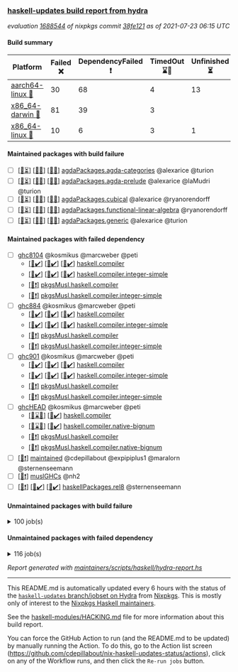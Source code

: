 ### [haskell-updates build report from hydra](https://hydra.nixos.org/jobset/nixpkgs/haskell-updates)
*evaluation [1688544](https://hydra.nixos.org/eval/1688544) of nixpkgs commit [38fe121](https://github.com/NixOS/nixpkgs/commits/38fe12189506453de8e548b7149b7f0e317c9863) as of 2021-07-23 06:15 UTC*
#### Build summary

 | Platform | Failed :x: | DependencyFailed :heavy_exclamation_mark: | TimedOut :hourglass::no_entry_sign: | Unfinished :hourglass_flowing_sand: | Success :heavy_check_mark: | 
 | --- | --- | --- | --- | --- | --- | 
 | [aarch64-linux :iphone:](https://hydra.nixos.org/eval/1688544?filter=.aarch64-linux) | 30 | 68 | 4 | 13 | 6566 | 
 | [x86_64-darwin :apple:](https://hydra.nixos.org/eval/1688544?filter=.x86_64-darwin) | 81 | 39 | 3 |  | 6514 | 
 | [x86_64-linux :penguin:](https://hydra.nixos.org/eval/1688544?filter=.x86_64-linux) | 10 | 6 | 3 | 1 | 6704 | 
#### Maintained packages with build failure
- [ ] [[:iphone::hourglass_flowing_sand:]](https://hydra.nixos.org/build/148413832) [[:apple::x:]](https://hydra.nixos.org/build/148413847) [[:penguin::x:]](https://hydra.nixos.org/build/148413844) [agdaPackages.agda-categories](https://hydra.nixos.org/eval/1688544?filter=agdaPackages.agda-categories) @alexarice @turion
- [ ] [[:iphone::hourglass_flowing_sand:]](https://hydra.nixos.org/build/148413836) [[:apple::x:]](https://hydra.nixos.org/build/148413835) [[:penguin::x:]](https://hydra.nixos.org/build/148413831) [agdaPackages.agda-prelude](https://hydra.nixos.org/eval/1688544?filter=agdaPackages.agda-prelude) @alexarice @laMudri @turion
- [ ] [[:iphone::hourglass_flowing_sand:]](https://hydra.nixos.org/build/148413842) [[:apple::x:]](https://hydra.nixos.org/build/148413843) [[:penguin::x:]](https://hydra.nixos.org/build/148413845) [agdaPackages.cubical](https://hydra.nixos.org/eval/1688544?filter=agdaPackages.cubical) @alexarice @ryanorendorff
- [ ] [[:iphone::hourglass_flowing_sand:]](https://hydra.nixos.org/build/148413837) [[:apple::x:]](https://hydra.nixos.org/build/148413849) [[:penguin::x:]](https://hydra.nixos.org/build/148413846) [agdaPackages.functional-linear-algebra](https://hydra.nixos.org/eval/1688544?filter=agdaPackages.functional-linear-algebra) @ryanorendorff
- [ ] [[:iphone::hourglass_flowing_sand:]](https://hydra.nixos.org/build/148413830) [[:apple::x:]](https://hydra.nixos.org/build/148413838) [[:penguin::x:]](https://hydra.nixos.org/build/148413834) [agdaPackages.generic](https://hydra.nixos.org/eval/1688544?filter=agdaPackages.generic) @alexarice @turion
#### Maintained packages with failed dependency
- [ ] [ghc8104](https://hydra.nixos.org/eval/1688544?filter=ghc8104) @kosmikus @marcweber @peti
  - [[:iphone::heavy_check_mark:]](https://hydra.nixos.org/build/148386706) [[:apple::heavy_check_mark:]](https://hydra.nixos.org/build/148232712) [[:penguin::heavy_check_mark:]](https://hydra.nixos.org/build/148386272) [haskell.compiler](https://hydra.nixos.org/eval/1688544?filter=haskell.compiler.ghc8104)
  - [[:iphone::heavy_check_mark:]](https://hydra.nixos.org/build/148376984) [[:apple::heavy_check_mark:]](https://hydra.nixos.org/build/148228743) [[:penguin::heavy_check_mark:]](https://hydra.nixos.org/build/148380038) [haskell.compiler.integer-simple](https://hydra.nixos.org/eval/1688544?filter=haskell.compiler.integer-simple.ghc8104)
  -   [[:penguin::heavy_exclamation_mark:]](https://hydra.nixos.org/build/148234959) [pkgsMusl.haskell.compiler](https://hydra.nixos.org/eval/1688544?filter=pkgsMusl.haskell.compiler.ghc8104)
  -   [[:penguin::heavy_exclamation_mark:]](https://hydra.nixos.org/build/148241699) [pkgsMusl.haskell.compiler.integer-simple](https://hydra.nixos.org/eval/1688544?filter=pkgsMusl.haskell.compiler.integer-simple.ghc8104)
- [ ] [ghc884](https://hydra.nixos.org/eval/1688544?filter=ghc884) @kosmikus @marcweber @peti
  - [[:iphone::heavy_check_mark:]](https://hydra.nixos.org/build/148388394) [[:apple::heavy_check_mark:]](https://hydra.nixos.org/build/148239757) [[:penguin::heavy_check_mark:]](https://hydra.nixos.org/build/148377361) [haskell.compiler](https://hydra.nixos.org/eval/1688544?filter=haskell.compiler.ghc884)
  - [[:iphone::heavy_check_mark:]](https://hydra.nixos.org/build/148387955) [[:apple::heavy_check_mark:]](https://hydra.nixos.org/build/148237372) [[:penguin::heavy_check_mark:]](https://hydra.nixos.org/build/148387289) [haskell.compiler.integer-simple](https://hydra.nixos.org/eval/1688544?filter=haskell.compiler.integer-simple.ghc884)
  -   [[:penguin::heavy_exclamation_mark:]](https://hydra.nixos.org/build/148230480) [pkgsMusl.haskell.compiler](https://hydra.nixos.org/eval/1688544?filter=pkgsMusl.haskell.compiler.ghc884)
  -   [[:penguin::heavy_exclamation_mark:]](https://hydra.nixos.org/build/148245907) [pkgsMusl.haskell.compiler.integer-simple](https://hydra.nixos.org/eval/1688544?filter=pkgsMusl.haskell.compiler.integer-simple.ghc884)
- [ ] [ghc901](https://hydra.nixos.org/eval/1688544?filter=ghc901) @kosmikus @marcweber @peti
  - [[:iphone::heavy_check_mark:]](https://hydra.nixos.org/build/148376511) [[:apple::heavy_check_mark:]](https://hydra.nixos.org/build/148231710) [[:penguin::heavy_check_mark:]](https://hydra.nixos.org/build/148378419) [haskell.compiler](https://hydra.nixos.org/eval/1688544?filter=haskell.compiler.ghc901)
  - [[:iphone::heavy_check_mark:]](https://hydra.nixos.org/build/148377636) [[:apple::heavy_check_mark:]](https://hydra.nixos.org/build/148241715) [[:penguin::heavy_check_mark:]](https://hydra.nixos.org/build/148376410) [haskell.compiler.integer-simple](https://hydra.nixos.org/eval/1688544?filter=haskell.compiler.integer-simple.ghc901)
  -   [[:penguin::heavy_exclamation_mark:]](https://hydra.nixos.org/build/148239761) [pkgsMusl.haskell.compiler](https://hydra.nixos.org/eval/1688544?filter=pkgsMusl.haskell.compiler.ghc901)
  -   [[:penguin::heavy_exclamation_mark:]](https://hydra.nixos.org/build/148228467) [pkgsMusl.haskell.compiler.integer-simple](https://hydra.nixos.org/eval/1688544?filter=pkgsMusl.haskell.compiler.integer-simple.ghc901)
- [ ] [ghcHEAD](https://hydra.nixos.org/eval/1688544?filter=ghcHEAD) @kosmikus @marcweber @peti
  - [[:apple::hourglass::no_entry_sign:]](https://hydra.nixos.org/build/148234967) [[:penguin::heavy_check_mark:]](https://hydra.nixos.org/build/148377968) [haskell.compiler](https://hydra.nixos.org/eval/1688544?filter=haskell.compiler.ghcHEAD)
  - [[:apple::hourglass::no_entry_sign:]](https://hydra.nixos.org/build/148246756) [[:penguin::heavy_check_mark:]](https://hydra.nixos.org/build/148387511) [haskell.compiler.native-bignum](https://hydra.nixos.org/eval/1688544?filter=haskell.compiler.native-bignum.ghcHEAD)
  -  [[:penguin::heavy_exclamation_mark:]](https://hydra.nixos.org/build/148239191) [pkgsMusl.haskell.compiler](https://hydra.nixos.org/eval/1688544?filter=pkgsMusl.haskell.compiler.ghcHEAD)
  -  [[:penguin::heavy_exclamation_mark:]](https://hydra.nixos.org/build/148232382) [pkgsMusl.haskell.compiler.native-bignum](https://hydra.nixos.org/eval/1688544?filter=pkgsMusl.haskell.compiler.native-bignum.ghcHEAD)
- [ ] [[:penguin::heavy_exclamation_mark:]](https://hydra.nixos.org/build/148422681) [maintained](https://hydra.nixos.org/eval/1688544?filter=maintained) @cdepillabout @expipiplus1 @maralorn @sternenseemann
- [ ] [[:penguin::heavy_exclamation_mark:]](https://hydra.nixos.org/build/148235665) [muslGHCs](https://hydra.nixos.org/eval/1688544?filter=muslGHCs) @nh2
- [ ] [[:iphone::heavy_exclamation_mark:]](https://hydra.nixos.org/build/148376227) [[:apple::heavy_check_mark:]](https://hydra.nixos.org/build/148229749) [[:penguin::heavy_check_mark:]](https://hydra.nixos.org/build/148386697) [haskellPackages.rel8](https://hydra.nixos.org/eval/1688544?filter=haskellPackages.rel8) @sternenseemann
#### Unmaintained packages with build failure
<details><summary>100 job(s) </summary>

- [ ] [[:iphone::heavy_check_mark:]](https://hydra.nixos.org/build/148385589) [[:apple::x:]](https://hydra.nixos.org/build/148237998) [[:penguin::heavy_check_mark:]](https://hydra.nixos.org/build/148383153) [haskellPackages.FractalArt](https://hydra.nixos.org/eval/1688544?filter=haskellPackages.FractalArt) 
- [ ] [[:iphone::heavy_check_mark:]](https://hydra.nixos.org/build/148386229) [[:apple::x:]](https://hydra.nixos.org/build/148235041) [[:penguin::heavy_check_mark:]](https://hydra.nixos.org/build/148385362) [haskellPackages.GLHUI](https://hydra.nixos.org/eval/1688544?filter=haskellPackages.GLHUI) 
- [ ] [[:iphone::x:]](https://hydra.nixos.org/build/148380330) [[:apple::heavy_check_mark:]](https://hydra.nixos.org/build/148231743) [[:penguin::heavy_check_mark:]](https://hydra.nixos.org/build/148381847) [haskellPackages.HQu](https://hydra.nixos.org/eval/1688544?filter=haskellPackages.HQu) 
- [ ] [[:iphone::x:]](https://hydra.nixos.org/build/148375155) [[:apple::heavy_check_mark:]](https://hydra.nixos.org/build/148235321) [[:penguin::heavy_check_mark:]](https://hydra.nixos.org/build/148381581) [haskellPackages.HsASA](https://hydra.nixos.org/eval/1688544?filter=haskellPackages.HsASA) 
- [ ] [[:iphone::heavy_check_mark:]](https://hydra.nixos.org/build/148385482) [[:apple::x:]](https://hydra.nixos.org/build/148229533) [[:penguin::heavy_check_mark:]](https://hydra.nixos.org/build/148379922) [haskellPackages.JuicyPixels-extra](https://hydra.nixos.org/eval/1688544?filter=haskellPackages.JuicyPixels-extra) 
- [ ] [[:iphone::x:]](https://hydra.nixos.org/build/148378011) [[:apple::heavy_check_mark:]](https://hydra.nixos.org/build/148238694) [[:penguin::heavy_check_mark:]](https://hydra.nixos.org/build/148379629) [haskellPackages.OrderedBits](https://hydra.nixos.org/eval/1688544?filter=haskellPackages.OrderedBits) 
- [ ] [[:iphone::heavy_check_mark:]](https://hydra.nixos.org/build/148379658) [[:apple::x:]](https://hydra.nixos.org/build/148242213) [[:penguin::heavy_check_mark:]](https://hydra.nixos.org/build/148378574) [haskellPackages.SDL-image](https://hydra.nixos.org/eval/1688544?filter=haskellPackages.SDL-image) 
- [ ] [[:iphone::heavy_check_mark:]](https://hydra.nixos.org/build/148380693) [[:apple::x:]](https://hydra.nixos.org/build/148245217) [[:penguin::heavy_check_mark:]](https://hydra.nixos.org/build/148375758) [haskellPackages.SDL-mixer](https://hydra.nixos.org/eval/1688544?filter=haskellPackages.SDL-mixer) 
- [ ] [[:iphone::heavy_check_mark:]](https://hydra.nixos.org/build/148386959) [[:apple::x:]](https://hydra.nixos.org/build/148242008) [[:penguin::heavy_check_mark:]](https://hydra.nixos.org/build/148382866) [haskellPackages.SDL-ttf](https://hydra.nixos.org/eval/1688544?filter=haskellPackages.SDL-ttf) 
- [ ] [[:iphone::x:]](https://hydra.nixos.org/build/148376803) [[:apple::heavy_check_mark:]](https://hydra.nixos.org/build/148228196) [[:penguin::heavy_check_mark:]](https://hydra.nixos.org/build/148383539) [haskellPackages.accelerate-llvm](https://hydra.nixos.org/eval/1688544?filter=haskellPackages.accelerate-llvm) 
- [ ] [[:iphone::heavy_check_mark:]](https://hydra.nixos.org/build/148382249) [[:apple::x:]](https://hydra.nixos.org/build/148232803) [[:penguin::heavy_check_mark:]](https://hydra.nixos.org/build/148379970) [haskellPackages.acid-state](https://hydra.nixos.org/eval/1688544?filter=haskellPackages.acid-state) 
- [ ] [[:iphone::heavy_check_mark:]](https://hydra.nixos.org/build/148388543) [[:apple::x:]](https://hydra.nixos.org/build/148232267) [[:penguin::heavy_check_mark:]](https://hydra.nixos.org/build/148387746) [haskellPackages.al](https://hydra.nixos.org/eval/1688544?filter=haskellPackages.al) 
- [ ] [[:iphone::heavy_check_mark:]](https://hydra.nixos.org/build/148380690) [[:apple::x:]](https://hydra.nixos.org/build/148233115) [[:penguin::heavy_check_mark:]](https://hydra.nixos.org/build/148375584) [haskellPackages.assoc-list](https://hydra.nixos.org/eval/1688544?filter=haskellPackages.assoc-list) 
- [ ] [[:iphone::heavy_check_mark:]](https://hydra.nixos.org/build/148385064) [[:apple::x:]](https://hydra.nixos.org/build/148234573) [[:penguin::heavy_check_mark:]](https://hydra.nixos.org/build/148387067) [haskellPackages.assoc-listlike](https://hydra.nixos.org/eval/1688544?filter=haskellPackages.assoc-listlike) 
- [ ] [[:iphone::heavy_check_mark:]](https://hydra.nixos.org/build/148382353) [[:apple::x:]](https://hydra.nixos.org/build/148243347) [[:penguin::heavy_check_mark:]](https://hydra.nixos.org/build/148379375) [haskellPackages.ats-format](https://hydra.nixos.org/eval/1688544?filter=haskellPackages.ats-format) 
- [ ] [[:iphone::heavy_check_mark:]](https://hydra.nixos.org/build/148375359) [[:apple::x:]](https://hydra.nixos.org/build/148245904) [[:penguin::heavy_check_mark:]](https://hydra.nixos.org/build/148386980) [haskellPackages.aws-cloudfront-signed-cookies](https://hydra.nixos.org/eval/1688544?filter=haskellPackages.aws-cloudfront-signed-cookies) 
- [ ] [[:iphone::x:]](https://hydra.nixos.org/build/148387767) [[:apple::heavy_check_mark:]](https://hydra.nixos.org/build/148228396) [[:penguin::heavy_check_mark:]](https://hydra.nixos.org/build/148384018) [haskellPackages.basic-cpuid](https://hydra.nixos.org/eval/1688544?filter=haskellPackages.basic-cpuid) 
- [ ] [[:iphone::heavy_check_mark:]](https://hydra.nixos.org/build/148384490) [[:apple::x:]](https://hydra.nixos.org/build/148237177) [[:penguin::heavy_check_mark:]](https://hydra.nixos.org/build/148382764) [haskellPackages.bindings-parport](https://hydra.nixos.org/eval/1688544?filter=haskellPackages.bindings-parport) 
- [ ] [[:iphone::heavy_check_mark:]](https://hydra.nixos.org/build/148377279) [[:apple::x:]](https://hydra.nixos.org/build/148227760) [[:penguin::heavy_check_mark:]](https://hydra.nixos.org/build/148385857) [haskellPackages.blas-hs](https://hydra.nixos.org/eval/1688544?filter=haskellPackages.blas-hs) 
- [ ] [[:iphone::heavy_check_mark:]](https://hydra.nixos.org/build/148387848) [[:apple::x:]](https://hydra.nixos.org/build/148240704) [[:penguin::heavy_check_mark:]](https://hydra.nixos.org/build/148378823) [haskellPackages.btrfs](https://hydra.nixos.org/eval/1688544?filter=haskellPackages.btrfs) 
- [ ] [[:iphone::heavy_check_mark:]](https://hydra.nixos.org/build/148378398) [[:apple::x:]](https://hydra.nixos.org/build/148270184) [[:penguin::heavy_check_mark:]](https://hydra.nixos.org/build/148382020) [haskellPackages.c2hsc](https://hydra.nixos.org/eval/1688544?filter=haskellPackages.c2hsc) 
- [ ] [[:iphone::heavy_check_mark:]](https://hydra.nixos.org/build/148385110) [[:apple::x:]](https://hydra.nixos.org/build/148227473) [[:penguin::heavy_check_mark:]](https://hydra.nixos.org/build/148377029) [haskellPackages.cas-store](https://hydra.nixos.org/eval/1688544?filter=haskellPackages.cas-store) 
- [ ] [[:iphone::x:]](https://hydra.nixos.org/build/148384216) [[:apple::heavy_check_mark:]](https://hydra.nixos.org/build/148231910) [[:penguin::heavy_check_mark:]](https://hydra.nixos.org/build/148375170) [haskellPackages.cdar-mBound](https://hydra.nixos.org/eval/1688544?filter=haskellPackages.cdar-mBound) 
- [ ] [[:iphone::heavy_check_mark:]](https://hydra.nixos.org/build/148383811) [[:apple::x:]](https://hydra.nixos.org/build/148246363) [[:penguin::heavy_check_mark:]](https://hydra.nixos.org/build/148380500) [haskellPackages.chiphunk](https://hydra.nixos.org/eval/1688544?filter=haskellPackages.chiphunk) 
- [ ] [[:iphone::heavy_check_mark:]](https://hydra.nixos.org/build/148377084) [[:apple::x:]](https://hydra.nixos.org/build/148237879) [[:penguin::heavy_check_mark:]](https://hydra.nixos.org/build/148381210) [haskellPackages.discount](https://hydra.nixos.org/eval/1688544?filter=haskellPackages.discount) 
- [ ] [[:iphone::heavy_check_mark:]](https://hydra.nixos.org/build/148385984) [[:apple::x:]](https://hydra.nixos.org/build/148235123) [[:penguin::heavy_check_mark:]](https://hydra.nixos.org/build/148375543) [haskellPackages.diskhash](https://hydra.nixos.org/eval/1688544?filter=haskellPackages.diskhash) 
- [ ] [[:iphone::x:]](https://hydra.nixos.org/build/148375558) [[:apple::heavy_check_mark:]](https://hydra.nixos.org/build/148237016) [[:penguin::heavy_check_mark:]](https://hydra.nixos.org/build/148387900) [haskellPackages.dormouse-uri](https://hydra.nixos.org/eval/1688544?filter=haskellPackages.dormouse-uri) 
- [ ] [[:iphone::heavy_check_mark:]](https://hydra.nixos.org/build/148388223) [[:apple::x:]](https://hydra.nixos.org/build/148239816) [[:penguin::heavy_check_mark:]](https://hydra.nixos.org/build/148380932) [haskellPackages.dsv](https://hydra.nixos.org/eval/1688544?filter=haskellPackages.dsv) 
- [ ] [[:iphone::x:]](https://hydra.nixos.org/build/148386073) [[:apple::x:]](https://hydra.nixos.org/build/148238078) [[:penguin::heavy_check_mark:]](https://hydra.nixos.org/build/148384215) [haskellPackages.easytensor](https://hydra.nixos.org/eval/1688544?filter=haskellPackages.easytensor) 
- [ ] [[:iphone::heavy_check_mark:]](https://hydra.nixos.org/build/148376628) [[:apple::x:]](https://hydra.nixos.org/build/148236637) [[:penguin::heavy_check_mark:]](https://hydra.nixos.org/build/148387424) [haskellPackages.epub-tools](https://hydra.nixos.org/eval/1688544?filter=haskellPackages.epub-tools) 
- [ ] [[:iphone::heavy_check_mark:]](https://hydra.nixos.org/build/148376799) [[:apple::x:]](https://hydra.nixos.org/build/148227817) [[:penguin::heavy_check_mark:]](https://hydra.nixos.org/build/148376942) [haskellPackages.exinst](https://hydra.nixos.org/eval/1688544?filter=haskellPackages.exinst) 
- [ ] [[:iphone::heavy_check_mark:]](https://hydra.nixos.org/build/148380324) [[:apple::x:]](https://hydra.nixos.org/build/148243022) [[:penguin::heavy_check_mark:]](https://hydra.nixos.org/build/148379064) [haskellPackages.float128](https://hydra.nixos.org/eval/1688544?filter=haskellPackages.float128) 
- [ ] [[:iphone::x:]](https://hydra.nixos.org/build/148386449) [[:apple::heavy_check_mark:]](https://hydra.nixos.org/build/148245008) [[:penguin::heavy_check_mark:]](https://hydra.nixos.org/build/148380632) [haskellPackages.freetype2](https://hydra.nixos.org/eval/1688544?filter=haskellPackages.freetype2) 
- [ ] [[:iphone::heavy_check_mark:]](https://hydra.nixos.org/build/148381451) [[:apple::x:]](https://hydra.nixos.org/build/148236256) [[:penguin::heavy_check_mark:]](https://hydra.nixos.org/build/148379530) [haskellPackages.fuzzytime](https://hydra.nixos.org/eval/1688544?filter=haskellPackages.fuzzytime) 
- [ ] [[:iphone::x:]](https://hydra.nixos.org/build/148385022) [[:apple::heavy_check_mark:]](https://hydra.nixos.org/build/148229224) [[:penguin::heavy_check_mark:]](https://hydra.nixos.org/build/148383521) [haskellPackages.geomancy](https://hydra.nixos.org/eval/1688544?filter=haskellPackages.geomancy) 
- [ ] [[:iphone::x:]](https://hydra.nixos.org/build/148387576) [[:apple::heavy_check_mark:]](https://hydra.nixos.org/build/148245131) [[:penguin::heavy_check_mark:]](https://hydra.nixos.org/build/148385463) [haskellPackages.ghc-prof](https://hydra.nixos.org/eval/1688544?filter=haskellPackages.ghc-prof) 
- [ ] [[:iphone::heavy_check_mark:]](https://hydra.nixos.org/build/148376850) [[:apple::x:]](https://hydra.nixos.org/build/148242708) [[:penguin::heavy_check_mark:]](https://hydra.nixos.org/build/148385395) [haskellPackages.gi-gdkx11](https://hydra.nixos.org/eval/1688544?filter=haskellPackages.gi-gdkx11) 
- [ ] [[:iphone::x:]](https://hydra.nixos.org/build/148386297) [[:penguin::heavy_check_mark:]](https://hydra.nixos.org/build/148378768) [haskellPackages.gnome-keyring](https://hydra.nixos.org/eval/1688544?filter=haskellPackages.gnome-keyring) 
- [ ] [[:apple::x:]](https://hydra.nixos.org/build/148241309) [haskellPackages.gtk-mac-integration](https://hydra.nixos.org/eval/1688544?filter=haskellPackages.gtk-mac-integration) 
- [ ] [[:iphone::heavy_exclamation_mark:]](https://hydra.nixos.org/build/148376430) [[:apple::x:]](https://hydra.nixos.org/build/148246678) [[:penguin::heavy_check_mark:]](https://hydra.nixos.org/build/148375737) [haskellPackages.gtk-traymanager](https://hydra.nixos.org/eval/1688544?filter=haskellPackages.gtk-traymanager) 
- [ ] [[:iphone::x:]](https://hydra.nixos.org/build/148381805) [[:apple::heavy_check_mark:]](https://hydra.nixos.org/build/148234850) [[:penguin::heavy_check_mark:]](https://hydra.nixos.org/build/148380704) [haskellPackages.gtk2hs-buildtools](https://hydra.nixos.org/eval/1688544?filter=haskellPackages.gtk2hs-buildtools) 
- [ ] [[:iphone::heavy_check_mark:]](https://hydra.nixos.org/build/148378624) [[:apple::x:]](https://hydra.nixos.org/build/148238099) [[:penguin::heavy_check_mark:]](https://hydra.nixos.org/build/148386621) [haskellPackages.hamid](https://hydra.nixos.org/eval/1688544?filter=haskellPackages.hamid) 
- [ ] [[:iphone::x:]](https://hydra.nixos.org/build/148382184) [[:apple::x:]](https://hydra.nixos.org/build/148242119) [[:penguin::x:]](https://hydra.nixos.org/build/148387505) [haskellPackages.hedgehog-optics](https://hydra.nixos.org/eval/1688544?filter=haskellPackages.hedgehog-optics) 
- [ ] [[:iphone::heavy_check_mark:]](https://hydra.nixos.org/build/148388520) [[:apple::x:]](https://hydra.nixos.org/build/148236081) [[:penguin::heavy_check_mark:]](https://hydra.nixos.org/build/148379977) [haskellPackages.hid](https://hydra.nixos.org/eval/1688544?filter=haskellPackages.hid) 
- [ ] [[:iphone::heavy_check_mark:]](https://hydra.nixos.org/build/148378821) [[:apple::x:]](https://hydra.nixos.org/build/148245317) [[:penguin::heavy_check_mark:]](https://hydra.nixos.org/build/148383853) [haskellPackages.higher-leveldb](https://hydra.nixos.org/eval/1688544?filter=haskellPackages.higher-leveldb) 
- [ ] [[:iphone::heavy_check_mark:]](https://hydra.nixos.org/build/148383715) [[:apple::x:]](https://hydra.nixos.org/build/148246375) [[:penguin::heavy_check_mark:]](https://hydra.nixos.org/build/148379706) [haskellPackages.highlight](https://hydra.nixos.org/eval/1688544?filter=haskellPackages.highlight) 
- [ ] [[:iphone::heavy_check_mark:]](https://hydra.nixos.org/build/148384297) [[:apple::x:]](https://hydra.nixos.org/build/148231773) [[:penguin::heavy_check_mark:]](https://hydra.nixos.org/build/148375224) [haskellPackages.hmatrix-morpheus](https://hydra.nixos.org/eval/1688544?filter=haskellPackages.hmatrix-morpheus) 
- [ ] [[:iphone::heavy_check_mark:]](https://hydra.nixos.org/build/148381409) [[:apple::x:]](https://hydra.nixos.org/build/148231990) [[:penguin::heavy_check_mark:]](https://hydra.nixos.org/build/148386087) [haskellPackages.hmidi](https://hydra.nixos.org/eval/1688544?filter=haskellPackages.hmidi) 
- [ ] [[:iphone::x:]](https://hydra.nixos.org/build/148377204) [[:apple::heavy_check_mark:]](https://hydra.nixos.org/build/148229016) [[:penguin::heavy_check_mark:]](https://hydra.nixos.org/build/148382863) [haskellPackages.hq](https://hydra.nixos.org/eval/1688544?filter=haskellPackages.hq) 
- [ ] [[:iphone::heavy_check_mark:]](https://hydra.nixos.org/build/148386889) [[:apple::x:]](https://hydra.nixos.org/build/148233217) [[:penguin::heavy_check_mark:]](https://hydra.nixos.org/build/148380280) [haskellPackages.hs](https://hydra.nixos.org/eval/1688544?filter=haskellPackages.hs) 
- [ ] [[:iphone::x:]](https://hydra.nixos.org/build/148381330) [[:apple::x:]](https://hydra.nixos.org/build/148234568) [[:penguin::x:]](https://hydra.nixos.org/build/148383852) [haskellPackages.hs-aws-lambda](https://hydra.nixos.org/eval/1688544?filter=haskellPackages.hs-aws-lambda) 
- [ ] [[:iphone::heavy_check_mark:]](https://hydra.nixos.org/build/148376838) [[:apple::x:]](https://hydra.nixos.org/build/148237847) [[:penguin::heavy_check_mark:]](https://hydra.nixos.org/build/148378988) [haskellPackages.hsshellscript](https://hydra.nixos.org/eval/1688544?filter=haskellPackages.hsshellscript) 
- [ ] [[:iphone::heavy_check_mark:]](https://hydra.nixos.org/build/148379298) [[:apple::x:]](https://hydra.nixos.org/build/148236693) [[:penguin::heavy_check_mark:]](https://hydra.nixos.org/build/148380136) [haskellPackages.hssourceinfo](https://hydra.nixos.org/eval/1688544?filter=haskellPackages.hssourceinfo) 
- [ ] [[:iphone::heavy_check_mark:]](https://hydra.nixos.org/build/148379418) [[:apple::x:]](https://hydra.nixos.org/build/148234578) [[:penguin::heavy_check_mark:]](https://hydra.nixos.org/build/148378234) [haskellPackages.huckleberry](https://hydra.nixos.org/eval/1688544?filter=haskellPackages.huckleberry) 
- [ ] [[:iphone::heavy_check_mark:]](https://hydra.nixos.org/build/148375409) [[:apple::x:]](https://hydra.nixos.org/build/148270116) [[:penguin::heavy_check_mark:]](https://hydra.nixos.org/build/148380714) [haskellPackages.interval-algebra](https://hydra.nixos.org/eval/1688544?filter=haskellPackages.interval-algebra) 
- [ ] [[:iphone::heavy_check_mark:]](https://hydra.nixos.org/build/148375708) [[:apple::x:]](https://hydra.nixos.org/build/148230561) [[:penguin::heavy_check_mark:]](https://hydra.nixos.org/build/148375736) [haskellPackages.ipcvar](https://hydra.nixos.org/eval/1688544?filter=haskellPackages.ipcvar) 
- [ ] [[:iphone::heavy_check_mark:]](https://hydra.nixos.org/build/148388083) [[:apple::x:]](https://hydra.nixos.org/build/148244146) [[:penguin::heavy_check_mark:]](https://hydra.nixos.org/build/148385337) [haskellPackages.junit-xml](https://hydra.nixos.org/eval/1688544?filter=haskellPackages.junit-xml) 
- [ ] [[:iphone::heavy_check_mark:]](https://hydra.nixos.org/build/148379723) [[:apple::x:]](https://hydra.nixos.org/build/148240214) [[:penguin::heavy_check_mark:]](https://hydra.nixos.org/build/148385462) [haskellPackages.keep-alive](https://hydra.nixos.org/eval/1688544?filter=haskellPackages.keep-alive) 
- [ ] [[:iphone::heavy_check_mark:]](https://hydra.nixos.org/build/148385160) [[:apple::x:]](https://hydra.nixos.org/build/148242876) [[:penguin::heavy_check_mark:]](https://hydra.nixos.org/build/148387899) [haskellPackages.leveldb-haskell-fork](https://hydra.nixos.org/eval/1688544?filter=haskellPackages.leveldb-haskell-fork) 
- [ ] [[:iphone::x:]](https://hydra.nixos.org/build/148380953) [[:apple::heavy_check_mark:]](https://hydra.nixos.org/build/148245179) [[:penguin::heavy_check_mark:]](https://hydra.nixos.org/build/148388464) [haskellPackages.libBF](https://hydra.nixos.org/eval/1688544?filter=haskellPackages.libBF) 
- [ ] [[:iphone::heavy_check_mark:]](https://hydra.nixos.org/build/148376687) [[:apple::x:]](https://hydra.nixos.org/build/148241617) [[:penguin::heavy_check_mark:]](https://hydra.nixos.org/build/148380192) [haskellPackages.loc](https://hydra.nixos.org/eval/1688544?filter=haskellPackages.loc) 
- [ ] [[:iphone::x:]](https://hydra.nixos.org/build/148375680) [[:apple::heavy_check_mark:]](https://hydra.nixos.org/build/148227621) [[:penguin::heavy_check_mark:]](https://hydra.nixos.org/build/148387753) [haskellPackages.long-double](https://hydra.nixos.org/eval/1688544?filter=haskellPackages.long-double) 
- [ ] [[:iphone::heavy_check_mark:]](https://hydra.nixos.org/build/148379134) [[:apple::x:]](https://hydra.nixos.org/build/148235307) [[:penguin::heavy_check_mark:]](https://hydra.nixos.org/build/148384521) [haskellPackages.mediawiki2latex](https://hydra.nixos.org/eval/1688544?filter=haskellPackages.mediawiki2latex) 
- [ ] [[:iphone::heavy_check_mark:]](https://hydra.nixos.org/build/148383491) [[:apple::x:]](https://hydra.nixos.org/build/148234013) [[:penguin::heavy_check_mark:]](https://hydra.nixos.org/build/148387045) [haskellPackages.mercury-api](https://hydra.nixos.org/eval/1688544?filter=haskellPackages.mercury-api) 
- [ ] [[:iphone::heavy_check_mark:]](https://hydra.nixos.org/build/148386776) [[:apple::x:]](https://hydra.nixos.org/build/148247004) [[:penguin::heavy_check_mark:]](https://hydra.nixos.org/build/148381092) [haskellPackages.nano-cryptr](https://hydra.nixos.org/eval/1688544?filter=haskellPackages.nano-cryptr) 
- [ ] [[:iphone::x:]](https://hydra.nixos.org/build/148386447) [[:apple::x:]](https://hydra.nixos.org/build/148230283) [[:penguin::x:]](https://hydra.nixos.org/build/148385525) [haskellPackages.nat-optics](https://hydra.nixos.org/eval/1688544?filter=haskellPackages.nat-optics) 
- [ ] [[:iphone::x:]](https://hydra.nixos.org/build/148378194) [[:apple::heavy_check_mark:]](https://hydra.nixos.org/build/148231608) [[:penguin::heavy_check_mark:]](https://hydra.nixos.org/build/148376093) [haskellPackages.nlopt-haskell](https://hydra.nixos.org/eval/1688544?filter=haskellPackages.nlopt-haskell) 
- [ ] [[:iphone::heavy_check_mark:]](https://hydra.nixos.org/build/148386942) [[:apple::x:]](https://hydra.nixos.org/build/148243011) [[:penguin::heavy_check_mark:]](https://hydra.nixos.org/build/148376326) [haskellPackages.opencv](https://hydra.nixos.org/eval/1688544?filter=haskellPackages.opencv) 
- [ ] [[:iphone::x:]](https://hydra.nixos.org/build/148379546) [[:apple::x:]](https://hydra.nixos.org/build/148231995) [[:penguin::x:]](https://hydra.nixos.org/build/148385488) [haskellPackages.parser-unbiased-choice-monad-embedding](https://hydra.nixos.org/eval/1688544?filter=haskellPackages.parser-unbiased-choice-monad-embedding) 
- [ ] [[:iphone::heavy_check_mark:]](https://hydra.nixos.org/build/148380893) [[:apple::x:]](https://hydra.nixos.org/build/148239887) [[:penguin::heavy_check_mark:]](https://hydra.nixos.org/build/148385107) [haskellPackages.persistent-pagination](https://hydra.nixos.org/eval/1688544?filter=haskellPackages.persistent-pagination) 
- [ ] [[:iphone::x:]](https://hydra.nixos.org/build/148381222) [[:apple::heavy_check_mark:]](https://hydra.nixos.org/build/148233693) [[:penguin::heavy_check_mark:]](https://hydra.nixos.org/build/148378390) [haskellPackages.picosat](https://hydra.nixos.org/eval/1688544?filter=haskellPackages.picosat) 
- [ ] [[:iphone::heavy_check_mark:]](https://hydra.nixos.org/build/148382641) [[:apple::x:]](https://hydra.nixos.org/build/148230376) [[:penguin::heavy_check_mark:]](https://hydra.nixos.org/build/148378491) [haskellPackages.ping-wrapper](https://hydra.nixos.org/eval/1688544?filter=haskellPackages.ping-wrapper) 
- [ ] [[:iphone::heavy_check_mark:]](https://hydra.nixos.org/build/148388053) [[:apple::x:]](https://hydra.nixos.org/build/148240479) [[:penguin::heavy_check_mark:]](https://hydra.nixos.org/build/148383480) [haskellPackages.pipes-zlib](https://hydra.nixos.org/eval/1688544?filter=haskellPackages.pipes-zlib) 
- [ ] [[:iphone::heavy_check_mark:]](https://hydra.nixos.org/build/148375338) [[:apple::x:]](https://hydra.nixos.org/build/148233286) [[:penguin::heavy_check_mark:]](https://hydra.nixos.org/build/148380565) [haskellPackages.posix-socket](https://hydra.nixos.org/eval/1688544?filter=haskellPackages.posix-socket) 
- [ ] [[:iphone::heavy_check_mark:]](https://hydra.nixos.org/build/148377071) [[:apple::x:]](https://hydra.nixos.org/build/148238349) [[:penguin::heavy_check_mark:]](https://hydra.nixos.org/build/148385771) [haskellPackages.posix-timer](https://hydra.nixos.org/eval/1688544?filter=haskellPackages.posix-timer) 
- [ ] [[:iphone::x:]](https://hydra.nixos.org/build/148382495) [[:apple::heavy_check_mark:]](https://hydra.nixos.org/build/148238535) [[:penguin::heavy_check_mark:]](https://hydra.nixos.org/build/148378272) [haskellPackages.powerqueue-distributed](https://hydra.nixos.org/eval/1688544?filter=haskellPackages.powerqueue-distributed) 
- [ ] [[:iphone::x:]](https://hydra.nixos.org/build/148387114) [[:apple::x:]](https://hydra.nixos.org/build/148270220) [[:penguin::x:]](https://hydra.nixos.org/build/148384358) [haskellPackages.procex](https://hydra.nixos.org/eval/1688544?filter=haskellPackages.procex) 
- [ ] [[:iphone::heavy_check_mark:]](https://hydra.nixos.org/build/148382876) [[:apple::x:]](https://hydra.nixos.org/build/148236019) [[:penguin::heavy_check_mark:]](https://hydra.nixos.org/build/148387236) [haskellPackages.pthread](https://hydra.nixos.org/eval/1688544?filter=haskellPackages.pthread) 
- [ ] [[:iphone::x:]](https://hydra.nixos.org/build/148387419) [[:apple::heavy_check_mark:]](https://hydra.nixos.org/build/148245851) [[:penguin::heavy_check_mark:]](https://hydra.nixos.org/build/148375383) [haskellPackages.ptr-poker](https://hydra.nixos.org/eval/1688544?filter=haskellPackages.ptr-poker) 
- [ ] [[:iphone::heavy_check_mark:]](https://hydra.nixos.org/build/148375880) [[:apple::x:]](https://hydra.nixos.org/build/148230473) [[:penguin::heavy_check_mark:]](https://hydra.nixos.org/build/148381142) [haskellPackages.ranged-list](https://hydra.nixos.org/eval/1688544?filter=haskellPackages.ranged-list) 
- [ ] [[:iphone::heavy_check_mark:]](https://hydra.nixos.org/build/148386587) [[:apple::x:]](https://hydra.nixos.org/build/148269894) [[:penguin::heavy_check_mark:]](https://hydra.nixos.org/build/148376471) [haskellPackages.sandwich-webdriver](https://hydra.nixos.org/eval/1688544?filter=haskellPackages.sandwich-webdriver) 
- [ ] [[:iphone::heavy_check_mark:]](https://hydra.nixos.org/build/148379844) [[:apple::x:]](https://hydra.nixos.org/build/148239192) [[:penguin::heavy_check_mark:]](https://hydra.nixos.org/build/148386541) [haskellPackages.sdp](https://hydra.nixos.org/eval/1688544?filter=haskellPackages.sdp) 
- [ ] [[:iphone::heavy_check_mark:]](https://hydra.nixos.org/build/148379132) [[:apple::x:]](https://hydra.nixos.org/build/148242511) [[:penguin::heavy_check_mark:]](https://hydra.nixos.org/build/148385664) [haskellPackages.select](https://hydra.nixos.org/eval/1688544?filter=haskellPackages.select) 
- [ ] [[:iphone::heavy_check_mark:]](https://hydra.nixos.org/build/148387622) [[:apple::x:]](https://hydra.nixos.org/build/148231427) [[:penguin::heavy_check_mark:]](https://hydra.nixos.org/build/148385741) [haskellPackages.sequence-formats](https://hydra.nixos.org/eval/1688544?filter=haskellPackages.sequence-formats) 
- [ ] [[:iphone::heavy_check_mark:]](https://hydra.nixos.org/build/148384893) [[:apple::x:]](https://hydra.nixos.org/build/148237779) [[:penguin::heavy_check_mark:]](https://hydra.nixos.org/build/148375246) [haskellPackages.shared-memory](https://hydra.nixos.org/eval/1688544?filter=haskellPackages.shared-memory) 
- [ ] [[:iphone::heavy_check_mark:]](https://hydra.nixos.org/build/148377658) [[:apple::x:]](https://hydra.nixos.org/build/148233238) [[:penguin::heavy_check_mark:]](https://hydra.nixos.org/build/148382721) [haskellPackages.sysinfo](https://hydra.nixos.org/eval/1688544?filter=haskellPackages.sysinfo) 
- [ ] [[:iphone::heavy_check_mark:]](https://hydra.nixos.org/build/148380275) [[:apple::x:]](https://hydra.nixos.org/build/148239749) [[:penguin::heavy_check_mark:]](https://hydra.nixos.org/build/148384520) [haskellPackages.tailfile-hinotify](https://hydra.nixos.org/eval/1688544?filter=haskellPackages.tailfile-hinotify) 
- [ ] [[:iphone::heavy_check_mark:]](https://hydra.nixos.org/build/148384412) [[:apple::x:]](https://hydra.nixos.org/build/148243629) [[:penguin::heavy_check_mark:]](https://hydra.nixos.org/build/148377352) [haskellPackages.thyme](https://hydra.nixos.org/eval/1688544?filter=haskellPackages.thyme) 
- [ ] [[:iphone::x:]](https://hydra.nixos.org/build/148381147) [[:apple::heavy_check_mark:]](https://hydra.nixos.org/build/148242977) [[:penguin::heavy_check_mark:]](https://hydra.nixos.org/build/148388228) [haskellPackages.tmp-postgres](https://hydra.nixos.org/eval/1688544?filter=haskellPackages.tmp-postgres) 
- [ ] [[:iphone::x:]](https://hydra.nixos.org/build/148378679) [[:apple::heavy_check_mark:]](https://hydra.nixos.org/build/148234781) [[:penguin::heavy_check_mark:]](https://hydra.nixos.org/build/148378949) [haskellPackages.type-natural](https://hydra.nixos.org/eval/1688544?filter=haskellPackages.type-natural) 
- [ ] [[:iphone::heavy_check_mark:]](https://hydra.nixos.org/build/148385220) [[:apple::x:]](https://hydra.nixos.org/build/148229311) [[:penguin::heavy_check_mark:]](https://hydra.nixos.org/build/148382535) [haskellPackages.tz](https://hydra.nixos.org/eval/1688544?filter=haskellPackages.tz) 
- [ ] [[:iphone::x:]](https://hydra.nixos.org/build/148382303) [[:apple::heavy_check_mark:]](https://hydra.nixos.org/build/148238385) [[:penguin::heavy_check_mark:]](https://hydra.nixos.org/build/148379830) [haskellPackages.unicode-properties](https://hydra.nixos.org/eval/1688544?filter=haskellPackages.unicode-properties) 
- [ ] [[:iphone::x:]](https://hydra.nixos.org/build/148376980) [[:apple::heavy_check_mark:]](https://hydra.nixos.org/build/148240881) [[:penguin::heavy_check_mark:]](https://hydra.nixos.org/build/148382277) [haskellPackages.wiringPi](https://hydra.nixos.org/eval/1688544?filter=haskellPackages.wiringPi) 
- [ ] [[:iphone::heavy_check_mark:]](https://hydra.nixos.org/build/148381996) [[:apple::x:]](https://hydra.nixos.org/build/148233226) [[:penguin::heavy_check_mark:]](https://hydra.nixos.org/build/148379110) [tests.haskell.writers](https://hydra.nixos.org/eval/1688544?filter=tests.haskell.writers) 
- [ ] [[:iphone::x:]](https://hydra.nixos.org/build/148388331) [[:apple::heavy_check_mark:]](https://hydra.nixos.org/build/148230669) [[:penguin::heavy_check_mark:]](https://hydra.nixos.org/build/148382879) [haskellPackages.x86-64bit](https://hydra.nixos.org/eval/1688544?filter=haskellPackages.x86-64bit) 
- [ ] [[:iphone::heavy_check_mark:]](https://hydra.nixos.org/build/148378540) [[:apple::x:]](https://hydra.nixos.org/build/148244895) [[:penguin::heavy_check_mark:]](https://hydra.nixos.org/build/148388020) [haskellPackages.xmonad-utils](https://hydra.nixos.org/eval/1688544?filter=haskellPackages.xmonad-utils) 
- [ ] [[:iphone::heavy_check_mark:]](https://hydra.nixos.org/build/148379911) [[:apple::x:]](https://hydra.nixos.org/build/148231152) [[:penguin::heavy_check_mark:]](https://hydra.nixos.org/build/148386707) [haskellPackages.yoga](https://hydra.nixos.org/eval/1688544?filter=haskellPackages.yoga) 
- [ ] [[:iphone::heavy_check_mark:]](https://hydra.nixos.org/build/148382018) [[:apple::x:]](https://hydra.nixos.org/build/148232654) [[:penguin::heavy_check_mark:]](https://hydra.nixos.org/build/148377836) [haskellPackages.zip](https://hydra.nixos.org/eval/1688544?filter=haskellPackages.zip) 
- [ ] [[:iphone::heavy_check_mark:]](https://hydra.nixos.org/build/148381028) [[:apple::x:]](https://hydra.nixos.org/build/148246543) [[:penguin::heavy_check_mark:]](https://hydra.nixos.org/build/148388499) [haskellPackages.zot](https://hydra.nixos.org/eval/1688544?filter=haskellPackages.zot) 
- [ ] [[:iphone::heavy_check_mark:]](https://hydra.nixos.org/build/148378856) [[:apple::x:]](https://hydra.nixos.org/build/148229363) [[:penguin::heavy_check_mark:]](https://hydra.nixos.org/build/148382168) [haskellPackages.zxcvbn-c](https://hydra.nixos.org/eval/1688544?filter=haskellPackages.zxcvbn-c) 
</details>

#### Unmaintained packages with failed dependency
<details><summary>116 job(s) </summary>

- [ ] [[:iphone::heavy_exclamation_mark:]](https://hydra.nixos.org/build/148379655) [[:apple::heavy_check_mark:]](https://hydra.nixos.org/build/148232406) [[:penguin::heavy_check_mark:]](https://hydra.nixos.org/build/148388618) [haskellPackages.Chart-cairo](https://hydra.nixos.org/eval/1688544?filter=haskellPackages.Chart-cairo) 
- [ ] [[:iphone::heavy_exclamation_mark:]](https://hydra.nixos.org/build/148388664) [[:apple::heavy_check_mark:]](https://hydra.nixos.org/build/148244321) [[:penguin::heavy_check_mark:]](https://hydra.nixos.org/build/148386372) [haskellPackages.Chart-gtk](https://hydra.nixos.org/eval/1688544?filter=haskellPackages.Chart-gtk) 
- [ ] [[:iphone::heavy_exclamation_mark:]](https://hydra.nixos.org/build/148380662) [[:apple::heavy_check_mark:]](https://hydra.nixos.org/build/148241944) [[:penguin::heavy_check_mark:]](https://hydra.nixos.org/build/148383648) [haskellPackages.Chart-gtk3](https://hydra.nixos.org/eval/1688544?filter=haskellPackages.Chart-gtk3) 
- [ ] [[:iphone::heavy_exclamation_mark:]](https://hydra.nixos.org/build/148385274) [[:apple::heavy_check_mark:]](https://hydra.nixos.org/build/148240143) [[:penguin::heavy_check_mark:]](https://hydra.nixos.org/build/148377952) [haskellPackages.Chart-tests](https://hydra.nixos.org/eval/1688544?filter=haskellPackages.Chart-tests) 
- [ ] [[:iphone::heavy_exclamation_mark:]](https://hydra.nixos.org/build/148381778) [[:apple::heavy_check_mark:]](https://hydra.nixos.org/build/148233560) [[:penguin::heavy_check_mark:]](https://hydra.nixos.org/build/148377224) [haskellPackages.GtkTV](https://hydra.nixos.org/eval/1688544?filter=haskellPackages.GtkTV) 
- [ ] [[:iphone::heavy_exclamation_mark:]](https://hydra.nixos.org/build/148387756) [[:apple::heavy_check_mark:]](https://hydra.nixos.org/build/148233625) [[:penguin::heavy_check_mark:]](https://hydra.nixos.org/build/148380687) [haskellPackages.MissingK](https://hydra.nixos.org/eval/1688544?filter=haskellPackages.MissingK) 
- [ ] [[:iphone::heavy_exclamation_mark:]](https://hydra.nixos.org/build/148375279) [[:apple::heavy_check_mark:]](https://hydra.nixos.org/build/148233894) [[:penguin::heavy_check_mark:]](https://hydra.nixos.org/build/148376394) [haskellPackages.PrimitiveArray](https://hydra.nixos.org/eval/1688544?filter=haskellPackages.PrimitiveArray) 
- [ ] [[:iphone::heavy_exclamation_mark:]](https://hydra.nixos.org/build/148387250) [[:apple::heavy_check_mark:]](https://hydra.nixos.org/build/148236804) [[:penguin::heavy_check_mark:]](https://hydra.nixos.org/build/148378337) [haskellPackages.aivika-experiment-cairo](https://hydra.nixos.org/eval/1688544?filter=haskellPackages.aivika-experiment-cairo) 
- [ ] [[:iphone::heavy_check_mark:]](https://hydra.nixos.org/build/148378347) [[:apple::heavy_exclamation_mark:]](https://hydra.nixos.org/build/148238520) [[:penguin::heavy_check_mark:]](https://hydra.nixos.org/build/148388182) [haskellPackages.antiope-es](https://hydra.nixos.org/eval/1688544?filter=haskellPackages.antiope-es) 
- [ ] [[:iphone::heavy_check_mark:]](https://hydra.nixos.org/build/148387514) [[:apple::heavy_exclamation_mark:]](https://hydra.nixos.org/build/148245506) [[:penguin::heavy_check_mark:]](https://hydra.nixos.org/build/148384834) [haskellPackages.bindings-portaudio](https://hydra.nixos.org/eval/1688544?filter=haskellPackages.bindings-portaudio) 
- [ ] [bustle](https://hydra.nixos.org/eval/1688544?filter=bustle) 
  - [[:iphone::heavy_exclamation_mark:]](https://hydra.nixos.org/build/148386720) [[:penguin::heavy_check_mark:]](https://hydra.nixos.org/build/148387116) [toplevel](https://hydra.nixos.org/eval/1688544?filter=bustle)
  - [[:iphone::heavy_exclamation_mark:]](https://hydra.nixos.org/build/148377899) [[:penguin::heavy_check_mark:]](https://hydra.nixos.org/build/148376695) [haskellPackages](https://hydra.nixos.org/eval/1688544?filter=haskellPackages.bustle)
- [ ] [[:iphone::heavy_exclamation_mark:]](https://hydra.nixos.org/build/148380405) [[:apple::heavy_check_mark:]](https://hydra.nixos.org/build/148229507) [[:penguin::heavy_check_mark:]](https://hydra.nixos.org/build/148378818) [haskellPackages.cairo](https://hydra.nixos.org/eval/1688544?filter=haskellPackages.cairo) 
- [ ] [[:iphone::heavy_exclamation_mark:]](https://hydra.nixos.org/build/148384379) [[:apple::heavy_check_mark:]](https://hydra.nixos.org/build/148236050) [[:penguin::heavy_check_mark:]](https://hydra.nixos.org/build/148375608) [haskellPackages.cairo-appbase](https://hydra.nixos.org/eval/1688544?filter=haskellPackages.cairo-appbase) 
- [ ] [[:iphone::heavy_exclamation_mark:]](https://hydra.nixos.org/build/148385202) [[:apple::heavy_check_mark:]](https://hydra.nixos.org/build/148242852) [[:penguin::heavy_check_mark:]](https://hydra.nixos.org/build/148387660) [haskellPackages.cairo-canvas](https://hydra.nixos.org/eval/1688544?filter=haskellPackages.cairo-canvas) 
- [ ] [[:iphone::heavy_exclamation_mark:]](https://hydra.nixos.org/build/148379004) [[:apple::heavy_check_mark:]](https://hydra.nixos.org/build/148246991) [[:penguin::heavy_check_mark:]](https://hydra.nixos.org/build/148380294) [haskellPackages.diagrams-cairo](https://hydra.nixos.org/eval/1688544?filter=haskellPackages.diagrams-cairo) 
- [ ] [[:iphone::heavy_exclamation_mark:]](https://hydra.nixos.org/build/148385792) [[:apple::heavy_check_mark:]](https://hydra.nixos.org/build/148240460) [[:penguin::heavy_check_mark:]](https://hydra.nixos.org/build/148386958) [haskellPackages.dormouse-client](https://hydra.nixos.org/eval/1688544?filter=haskellPackages.dormouse-client) 
- [ ] [[:iphone::heavy_exclamation_mark:]](https://hydra.nixos.org/build/148378815) [[:apple::heavy_check_mark:]](https://hydra.nixos.org/build/148242974) [[:penguin::heavy_check_mark:]](https://hydra.nixos.org/build/148385438) [haskellPackages.dynamic-graph](https://hydra.nixos.org/eval/1688544?filter=haskellPackages.dynamic-graph) 
- [ ] [[:iphone::heavy_exclamation_mark:]](https://hydra.nixos.org/build/148381078) [[:apple::heavy_exclamation_mark:]](https://hydra.nixos.org/build/148241846) [[:penguin::heavy_check_mark:]](https://hydra.nixos.org/build/148385403) [haskellPackages.easytensor-vulkan](https://hydra.nixos.org/eval/1688544?filter=haskellPackages.easytensor-vulkan) 
- [ ] [[:iphone::heavy_check_mark:]](https://hydra.nixos.org/build/148378848) [[:apple::heavy_exclamation_mark:]](https://hydra.nixos.org/build/148236868) [[:penguin::heavy_check_mark:]](https://hydra.nixos.org/build/148386571) [haskellPackages.exinst-aeson](https://hydra.nixos.org/eval/1688544?filter=haskellPackages.exinst-aeson) 
- [ ] [[:iphone::heavy_check_mark:]](https://hydra.nixos.org/build/148380292) [[:apple::heavy_exclamation_mark:]](https://hydra.nixos.org/build/148237592) [[:penguin::heavy_check_mark:]](https://hydra.nixos.org/build/148385924) [haskellPackages.exinst-bytes](https://hydra.nixos.org/eval/1688544?filter=haskellPackages.exinst-bytes) 
- [ ] [[:iphone::heavy_check_mark:]](https://hydra.nixos.org/build/148384630) [[:apple::heavy_exclamation_mark:]](https://hydra.nixos.org/build/148238953) [[:penguin::heavy_check_mark:]](https://hydra.nixos.org/build/148381200) [haskellPackages.exinst-cereal](https://hydra.nixos.org/eval/1688544?filter=haskellPackages.exinst-cereal) 
- [ ] [[:iphone::heavy_check_mark:]](https://hydra.nixos.org/build/148381626) [[:apple::heavy_exclamation_mark:]](https://hydra.nixos.org/build/148232354) [[:penguin::heavy_check_mark:]](https://hydra.nixos.org/build/148385746) [haskellPackages.exinst-serialise](https://hydra.nixos.org/eval/1688544?filter=haskellPackages.exinst-serialise) 
- [ ] [[:iphone::heavy_check_mark:]](https://hydra.nixos.org/build/148385810) [[:apple::heavy_exclamation_mark:]](https://hydra.nixos.org/build/148227891) [[:penguin::heavy_check_mark:]](https://hydra.nixos.org/build/148376758) [haskellPackages.fastparser](https://hydra.nixos.org/eval/1688544?filter=haskellPackages.fastparser) 
- [ ] [[:iphone::heavy_exclamation_mark:]](https://hydra.nixos.org/build/148422685) [[:penguin::heavy_check_mark:]](https://hydra.nixos.org/build/148422678) [haskellPackages.ghcjs-dom-hello](https://hydra.nixos.org/eval/1688544?filter=haskellPackages.ghcjs-dom-hello) 
- [ ] [[:iphone::heavy_exclamation_mark:]](https://hydra.nixos.org/build/148388030) [[:apple::heavy_check_mark:]](https://hydra.nixos.org/build/148242766) [[:penguin::heavy_check_mark:]](https://hydra.nixos.org/build/148379998) [haskellPackages.gio](https://hydra.nixos.org/eval/1688544?filter=haskellPackages.gio) 
- [ ] [[:iphone::heavy_exclamation_mark:]](https://hydra.nixos.org/build/148380535) [[:apple::heavy_check_mark:]](https://hydra.nixos.org/build/148230176) [[:penguin::heavy_check_mark:]](https://hydra.nixos.org/build/148384739) [haskellPackages.glib](https://hydra.nixos.org/eval/1688544?filter=haskellPackages.glib) 
- [ ] [[:iphone::heavy_exclamation_mark:]](https://hydra.nixos.org/build/148380329) [[:apple::heavy_check_mark:]](https://hydra.nixos.org/build/148245606) [[:penguin::heavy_check_mark:]](https://hydra.nixos.org/build/148378069) [haskellPackages.goatee-gtk](https://hydra.nixos.org/eval/1688544?filter=haskellPackages.goatee-gtk) 
- [ ] [[:iphone::heavy_exclamation_mark:]](https://hydra.nixos.org/build/148386459) [[:apple::heavy_check_mark:]](https://hydra.nixos.org/build/148237894) [[:penguin::heavy_check_mark:]](https://hydra.nixos.org/build/148385118) [haskellPackages.gtk](https://hydra.nixos.org/eval/1688544?filter=haskellPackages.gtk) 
- [ ] [[:iphone::heavy_exclamation_mark:]](https://hydra.nixos.org/build/148378457) [[:apple::heavy_check_mark:]](https://hydra.nixos.org/build/148232630) [[:penguin::heavy_check_mark:]](https://hydra.nixos.org/build/148384697) [haskellPackages.gtk-helpers](https://hydra.nixos.org/eval/1688544?filter=haskellPackages.gtk-helpers) 
- [ ] [[:iphone::heavy_exclamation_mark:]](https://hydra.nixos.org/build/148384750) [[:apple::heavy_check_mark:]](https://hydra.nixos.org/build/148238146) [[:penguin::heavy_check_mark:]](https://hydra.nixos.org/build/148387536) [haskellPackages.gtk-jsinput](https://hydra.nixos.org/eval/1688544?filter=haskellPackages.gtk-jsinput) 
- [ ] [[:iphone::heavy_exclamation_mark:]](https://hydra.nixos.org/build/148381550) [[:apple::heavy_check_mark:]](https://hydra.nixos.org/build/148233995) [[:penguin::heavy_check_mark:]](https://hydra.nixos.org/build/148387796) [haskellPackages.gtk-largeTreeStore](https://hydra.nixos.org/eval/1688544?filter=haskellPackages.gtk-largeTreeStore) 
- [ ] [[:iphone::heavy_exclamation_mark:]](https://hydra.nixos.org/build/148378778) [[:apple::heavy_check_mark:]](https://hydra.nixos.org/build/148240048) [[:penguin::heavy_check_mark:]](https://hydra.nixos.org/build/148377554) [haskellPackages.gtk-simple-list-view](https://hydra.nixos.org/eval/1688544?filter=haskellPackages.gtk-simple-list-view) 
- [ ] [[:iphone::heavy_exclamation_mark:]](https://hydra.nixos.org/build/148383725) [[:apple::heavy_check_mark:]](https://hydra.nixos.org/build/148243951) [[:penguin::heavy_check_mark:]](https://hydra.nixos.org/build/148381386) [haskellPackages.gtk-toggle-button-list](https://hydra.nixos.org/eval/1688544?filter=haskellPackages.gtk-toggle-button-list) 
- [ ] [[:iphone::heavy_exclamation_mark:]](https://hydra.nixos.org/build/148385981) [[:apple::heavy_check_mark:]](https://hydra.nixos.org/build/148231471) [[:penguin::heavy_check_mark:]](https://hydra.nixos.org/build/148381648) [haskellPackages.gtk3](https://hydra.nixos.org/eval/1688544?filter=haskellPackages.gtk3) 
- [ ] [[:iphone::heavy_exclamation_mark:]](https://hydra.nixos.org/build/148375750) [[:apple::heavy_check_mark:]](https://hydra.nixos.org/build/148243725) [[:penguin::heavy_check_mark:]](https://hydra.nixos.org/build/148385087) [haskellPackages.gtk3-helpers](https://hydra.nixos.org/eval/1688544?filter=haskellPackages.gtk3-helpers) 
- [ ] [[:iphone::heavy_exclamation_mark:]](https://hydra.nixos.org/build/148381371) [[:apple::heavy_check_mark:]](https://hydra.nixos.org/build/148246131) [[:penguin::heavy_check_mark:]](https://hydra.nixos.org/build/148377545) [haskellPackages.hXmixer](https://hydra.nixos.org/eval/1688544?filter=haskellPackages.hXmixer) 
- [ ] [[:iphone::heavy_check_mark:]](https://hydra.nixos.org/build/148376912) [[:apple::heavy_exclamation_mark:]](https://hydra.nixos.org/build/148240675) [[:penguin::heavy_check_mark:]](https://hydra.nixos.org/build/148384214) [haskellPackages.hakyll-images](https://hydra.nixos.org/eval/1688544?filter=haskellPackages.hakyll-images) 
- [ ] [hello](https://hydra.nixos.org/eval/1688544?filter=hello) 
  - [[:iphone::heavy_check_mark:]](https://hydra.nixos.org/build/148380639) [[:apple::heavy_check_mark:]](https://hydra.nixos.org/build/148238783) [[:penguin::heavy_check_mark:]](https://hydra.nixos.org/build/148385546) [haskellPackages](https://hydra.nixos.org/eval/1688544?filter=haskellPackages.hello)
  - [[:iphone::heavy_check_mark:]](https://hydra.nixos.org/build/148386157) [[:apple::heavy_exclamation_mark:]](https://hydra.nixos.org/build/148238887) [[:penguin::heavy_check_mark:]](https://hydra.nixos.org/build/148378603) [pkgsStatic.haskell.packages.integer-simple.ghc8104](https://hydra.nixos.org/eval/1688544?filter=pkgsStatic.haskell.packages.integer-simple.ghc8104.hello)
- [ ] [[:iphone::heavy_exclamation_mark:]](https://hydra.nixos.org/build/148377469) [[:apple::heavy_check_mark:]](https://hydra.nixos.org/build/148246192) [[:penguin::heavy_check_mark:]](https://hydra.nixos.org/build/148385927) [haskellPackages.helm](https://hydra.nixos.org/eval/1688544?filter=haskellPackages.helm) 
- [ ] [[:iphone::heavy_exclamation_mark:]](https://hydra.nixos.org/build/148387639) [[:apple::heavy_check_mark:]](https://hydra.nixos.org/build/148233823) [[:penguin::heavy_check_mark:]](https://hydra.nixos.org/build/148387886) [haskellPackages.hierarchical-clustering-diagrams](https://hydra.nixos.org/eval/1688544?filter=haskellPackages.hierarchical-clustering-diagrams) 
- [ ] [[:iphone::heavy_exclamation_mark:]](https://hydra.nixos.org/build/148381799) [[:apple::heavy_check_mark:]](https://hydra.nixos.org/build/148228482) [[:penguin::heavy_check_mark:]](https://hydra.nixos.org/build/148375187) [haskellPackages.hmatrix-nlopt](https://hydra.nixos.org/eval/1688544?filter=haskellPackages.hmatrix-nlopt) 
- [ ] [[:iphone::heavy_exclamation_mark:]](https://hydra.nixos.org/build/148387704) [[:apple::heavy_check_mark:]](https://hydra.nixos.org/build/148269982) [[:penguin::heavy_check_mark:]](https://hydra.nixos.org/build/148378981) [haskellPackages.ihaskell-charts](https://hydra.nixos.org/eval/1688544?filter=haskellPackages.ihaskell-charts) 
- [ ] [[:iphone::heavy_exclamation_mark:]](https://hydra.nixos.org/build/148378308) [[:apple::heavy_check_mark:]](https://hydra.nixos.org/build/148269864) [[:penguin::heavy_check_mark:]](https://hydra.nixos.org/build/148382895) [haskellPackages.ihaskell-diagrams](https://hydra.nixos.org/eval/1688544?filter=haskellPackages.ihaskell-diagrams) 
- [ ] [[:iphone::heavy_exclamation_mark:]](https://hydra.nixos.org/build/148384307) [[:apple::heavy_check_mark:]](https://hydra.nixos.org/build/148270038) [[:penguin::heavy_check_mark:]](https://hydra.nixos.org/build/148386133) [haskellPackages.ihaskell-plot](https://hydra.nixos.org/eval/1688544?filter=haskellPackages.ihaskell-plot) 
- [ ] [[:iphone::heavy_exclamation_mark:]](https://hydra.nixos.org/build/148387939) [[:apple::heavy_check_mark:]](https://hydra.nixos.org/build/148235125) [[:penguin::heavy_check_mark:]](https://hydra.nixos.org/build/148378950) [haskellPackages.indian-language-font-converter](https://hydra.nixos.org/eval/1688544?filter=haskellPackages.indian-language-font-converter) 
- [ ] [[:iphone::heavy_exclamation_mark:]](https://hydra.nixos.org/build/148375648) [[:apple::heavy_check_mark:]](https://hydra.nixos.org/build/148243948) [[:penguin::heavy_check_mark:]](https://hydra.nixos.org/build/148382162) [haskellPackages.isiz](https://hydra.nixos.org/eval/1688544?filter=haskellPackages.isiz) 
- [ ] [[:iphone::heavy_exclamation_mark:]](https://hydra.nixos.org/build/148422671) [[:penguin::heavy_check_mark:]](https://hydra.nixos.org/build/148422680) [haskellPackages.jsaddle-webkit2gtk](https://hydra.nixos.org/eval/1688544?filter=haskellPackages.jsaddle-webkit2gtk) 
- [ ] [[:iphone::heavy_exclamation_mark:]](https://hydra.nixos.org/build/148378786) [[:apple::heavy_check_mark:]](https://hydra.nixos.org/build/148235160) [[:penguin::heavy_check_mark:]](https://hydra.nixos.org/build/148377621) [haskellPackages.jsonifier](https://hydra.nixos.org/eval/1688544?filter=haskellPackages.jsonifier) 
- [ ] [[:iphone::heavy_check_mark:]](https://hydra.nixos.org/build/148381922) [[:apple::heavy_exclamation_mark:]](https://hydra.nixos.org/build/148230307) [[:penguin::heavy_check_mark:]](https://hydra.nixos.org/build/148382746) [haskellPackages.keenser](https://hydra.nixos.org/eval/1688544?filter=haskellPackages.keenser) 
- [ ] [[:iphone::heavy_exclamation_mark:]](https://hydra.nixos.org/build/148384717) [[:apple::heavy_check_mark:]](https://hydra.nixos.org/build/148235102) [[:penguin::heavy_check_mark:]](https://hydra.nixos.org/build/148383427) [haskellPackages.keera-hails-mvc-solutions-config](https://hydra.nixos.org/eval/1688544?filter=haskellPackages.keera-hails-mvc-solutions-config) 
- [ ] [[:iphone::heavy_exclamation_mark:]](https://hydra.nixos.org/build/148383293) [[:apple::heavy_check_mark:]](https://hydra.nixos.org/build/148240003) [[:penguin::heavy_check_mark:]](https://hydra.nixos.org/build/148378334) [haskellPackages.keera-hails-mvc-view-gtk](https://hydra.nixos.org/eval/1688544?filter=haskellPackages.keera-hails-mvc-view-gtk) 
- [ ] [lens](https://hydra.nixos.org/eval/1688544?filter=lens) 
  - [[:iphone::heavy_check_mark:]](https://hydra.nixos.org/build/148383776) [[:apple::heavy_check_mark:]](https://hydra.nixos.org/build/148246367) [[:penguin::heavy_check_mark:]](https://hydra.nixos.org/build/148380411) [haskellPackages](https://hydra.nixos.org/eval/1688544?filter=haskellPackages.lens)
  - [[:iphone::hourglass_flowing_sand:]](https://hydra.nixos.org/build/148379626) [[:apple::heavy_exclamation_mark:]](https://hydra.nixos.org/build/148243988) [[:penguin::heavy_check_mark:]](https://hydra.nixos.org/build/148377608) [pkgsStatic.haskell.packages.integer-simple.ghc8104](https://hydra.nixos.org/eval/1688544?filter=pkgsStatic.haskell.packages.integer-simple.ghc8104.lens)
- [ ] [[:iphone::heavy_exclamation_mark:]](https://hydra.nixos.org/build/148387866) [[:apple::heavy_check_mark:]](https://hydra.nixos.org/build/148239203) [[:penguin::heavy_check_mark:]](https://hydra.nixos.org/build/148386626) [haskellPackages.libnotify](https://hydra.nixos.org/eval/1688544?filter=haskellPackages.libnotify) 
- [ ] [[:iphone::heavy_exclamation_mark:]](https://hydra.nixos.org/build/148376096) [[:apple::heavy_check_mark:]](https://hydra.nixos.org/build/148231642) [[:penguin::heavy_check_mark:]](https://hydra.nixos.org/build/148381843) [haskellPackages.nc-indicators](https://hydra.nixos.org/eval/1688544?filter=haskellPackages.nc-indicators) 
- [ ] [[:iphone::heavy_check_mark:]](https://hydra.nixos.org/build/148378572) [[:apple::heavy_exclamation_mark:]](https://hydra.nixos.org/build/148231994) [[:penguin::heavy_check_mark:]](https://hydra.nixos.org/build/148380063) [haskellPackages.nri-env-parser](https://hydra.nixos.org/eval/1688544?filter=haskellPackages.nri-env-parser) 
- [ ] [[:iphone::heavy_check_mark:]](https://hydra.nixos.org/build/148375342) [[:apple::heavy_exclamation_mark:]](https://hydra.nixos.org/build/148227993) [[:penguin::heavy_check_mark:]](https://hydra.nixos.org/build/148382351) [haskellPackages.nri-http](https://hydra.nixos.org/eval/1688544?filter=haskellPackages.nri-http) 
- [ ] [[:iphone::heavy_check_mark:]](https://hydra.nixos.org/build/148387726) [[:apple::heavy_exclamation_mark:]](https://hydra.nixos.org/build/148235854) [[:penguin::heavy_check_mark:]](https://hydra.nixos.org/build/148375418) [haskellPackages.nri-observability](https://hydra.nixos.org/eval/1688544?filter=haskellPackages.nri-observability) 
- [ ] [[:iphone::heavy_check_mark:]](https://hydra.nixos.org/build/148387151) [[:apple::heavy_exclamation_mark:]](https://hydra.nixos.org/build/148237049) [[:penguin::heavy_check_mark:]](https://hydra.nixos.org/build/148380742) [haskellPackages.nri-prelude](https://hydra.nixos.org/eval/1688544?filter=haskellPackages.nri-prelude) 
- [ ] [[:iphone::heavy_check_mark:]](https://hydra.nixos.org/build/148381773) [[:apple::heavy_exclamation_mark:]](https://hydra.nixos.org/build/148237439) [[:penguin::heavy_check_mark:]](https://hydra.nixos.org/build/148381716) [haskellPackages.nri-redis](https://hydra.nixos.org/eval/1688544?filter=haskellPackages.nri-redis) 
- [ ] [[:iphone::heavy_check_mark:]](https://hydra.nixos.org/build/148377719) [[:apple::heavy_exclamation_mark:]](https://hydra.nixos.org/build/148239648) [[:penguin::heavy_check_mark:]](https://hydra.nixos.org/build/148383419) [haskellPackages.nri-test-encoding](https://hydra.nixos.org/eval/1688544?filter=haskellPackages.nri-test-encoding) 
- [ ] [[:iphone::heavy_check_mark:]](https://hydra.nixos.org/build/148380242) [[:apple::heavy_exclamation_mark:]](https://hydra.nixos.org/build/148230318) [[:penguin::heavy_check_mark:]](https://hydra.nixos.org/build/148384364) [haskellPackages.opencv-extra](https://hydra.nixos.org/eval/1688544?filter=haskellPackages.opencv-extra) 
- [ ] [[:iphone::heavy_exclamation_mark:]](https://hydra.nixos.org/build/148381831) [[:apple::heavy_check_mark:]](https://hydra.nixos.org/build/148240837) [[:penguin::heavy_check_mark:]](https://hydra.nixos.org/build/148381937) [haskellPackages.opentelemetry-extra](https://hydra.nixos.org/eval/1688544?filter=haskellPackages.opentelemetry-extra) 
- [ ] [[:iphone::heavy_exclamation_mark:]](https://hydra.nixos.org/build/148380683) [[:apple::heavy_check_mark:]](https://hydra.nixos.org/build/148237661) [[:penguin::heavy_check_mark:]](https://hydra.nixos.org/build/148375699) [haskellPackages.opentelemetry-lightstep](https://hydra.nixos.org/eval/1688544?filter=haskellPackages.opentelemetry-lightstep) 
- [ ] [[:iphone::heavy_check_mark:]](https://hydra.nixos.org/build/148388415) [[:apple::heavy_exclamation_mark:]](https://hydra.nixos.org/build/148234720) [[:penguin::heavy_check_mark:]](https://hydra.nixos.org/build/148382878) [haskellPackages.orgmode-parse](https://hydra.nixos.org/eval/1688544?filter=haskellPackages.orgmode-parse) 
- [ ] [[:iphone::heavy_check_mark:]](https://hydra.nixos.org/build/148379346) [[:apple::heavy_exclamation_mark:]](https://hydra.nixos.org/build/148228648) [[:penguin::heavy_check_mark:]](https://hydra.nixos.org/build/148378776) [haskellPackages.orgstat](https://hydra.nixos.org/eval/1688544?filter=haskellPackages.orgstat) 
- [ ] [[:iphone::heavy_exclamation_mark:]](https://hydra.nixos.org/build/148386674) [[:apple::heavy_check_mark:]](https://hydra.nixos.org/build/148227610) [[:penguin::heavy_check_mark:]](https://hydra.nixos.org/build/148385649) [haskellPackages.osdkeys](https://hydra.nixos.org/eval/1688544?filter=haskellPackages.osdkeys) 
- [ ] [[:iphone::heavy_exclamation_mark:]](https://hydra.nixos.org/build/148375300) [[:apple::heavy_check_mark:]](https://hydra.nixos.org/build/148245959) [[:penguin::heavy_check_mark:]](https://hydra.nixos.org/build/148381380) [haskellPackages.pango](https://hydra.nixos.org/eval/1688544?filter=haskellPackages.pango) 
- [ ] [[:iphone::heavy_exclamation_mark:]](https://hydra.nixos.org/build/148376070) [[:apple::heavy_check_mark:]](https://hydra.nixos.org/build/148231993) [[:penguin::heavy_check_mark:]](https://hydra.nixos.org/build/148375282) [haskellPackages.plot](https://hydra.nixos.org/eval/1688544?filter=haskellPackages.plot) 
- [ ] [[:iphone::heavy_check_mark:]](https://hydra.nixos.org/build/148383379) [[:apple::heavy_exclamation_mark:]](https://hydra.nixos.org/build/148242711) [[:penguin::heavy_check_mark:]](https://hydra.nixos.org/build/148388663) [haskellPackages.postgresql-replicant](https://hydra.nixos.org/eval/1688544?filter=haskellPackages.postgresql-replicant) 
- [ ] [[:iphone::heavy_check_mark:]](https://hydra.nixos.org/build/148377843) [[:apple::heavy_exclamation_mark:]](https://hydra.nixos.org/build/148228938) [[:penguin::heavy_check_mark:]](https://hydra.nixos.org/build/148382889) [haskellPackages.pretty-diff](https://hydra.nixos.org/eval/1688544?filter=haskellPackages.pretty-diff) 
- [ ] [[:iphone::heavy_exclamation_mark:]](https://hydra.nixos.org/build/148378172) [[:apple::heavy_check_mark:]](https://hydra.nixos.org/build/148235343) [[:penguin::heavy_check_mark:]](https://hydra.nixos.org/build/148388173) [haskellPackages.profiterole](https://hydra.nixos.org/eval/1688544?filter=haskellPackages.profiterole) 
- [ ] [[:iphone::heavy_exclamation_mark:]](https://hydra.nixos.org/build/148376969) [[:apple::heavy_check_mark:]](https://hydra.nixos.org/build/148245388) [[:penguin::heavy_check_mark:]](https://hydra.nixos.org/build/148382384) [haskellPackages.profiteur](https://hydra.nixos.org/eval/1688544?filter=haskellPackages.profiteur) 
- [ ] [[:iphone::heavy_exclamation_mark:]](https://hydra.nixos.org/build/148386042) [[:apple::heavy_check_mark:]](https://hydra.nixos.org/build/148239659) [[:penguin::heavy_check_mark:]](https://hydra.nixos.org/build/148379310) [haskellPackages.qr](https://hydra.nixos.org/eval/1688544?filter=haskellPackages.qr) 
- [ ] [random](https://hydra.nixos.org/eval/1688544?filter=random) 
  - [[:iphone::heavy_check_mark:]](https://hydra.nixos.org/build/148375210) [[:apple::heavy_check_mark:]](https://hydra.nixos.org/build/148237303) [[:penguin::heavy_check_mark:]](https://hydra.nixos.org/build/148382126) [haskellPackages](https://hydra.nixos.org/eval/1688544?filter=haskellPackages.random)
  - [[:iphone::heavy_check_mark:]](https://hydra.nixos.org/build/148380799) [[:apple::heavy_exclamation_mark:]](https://hydra.nixos.org/build/148232162) [[:penguin::heavy_check_mark:]](https://hydra.nixos.org/build/148378192) [pkgsStatic.haskell.packages.integer-simple.ghc8104](https://hydra.nixos.org/eval/1688544?filter=pkgsStatic.haskell.packages.integer-simple.ghc8104.random)
- [ ] [[:iphone::heavy_exclamation_mark:]](https://hydra.nixos.org/build/148381706) [[:apple::heavy_check_mark:]](https://hydra.nixos.org/build/148227301) [[:penguin::heavy_check_mark:]](https://hydra.nixos.org/build/148380414) [haskellPackages.recursive-line-count](https://hydra.nixos.org/eval/1688544?filter=haskellPackages.recursive-line-count) 
- [ ] [[:iphone::heavy_exclamation_mark:]](https://hydra.nixos.org/build/148382733) [[:apple::heavy_check_mark:]](https://hydra.nixos.org/build/148231062) [[:penguin::heavy_check_mark:]](https://hydra.nixos.org/build/148385844) [haskellPackages.rounded](https://hydra.nixos.org/eval/1688544?filter=haskellPackages.rounded) 
- [ ] [[:iphone::heavy_check_mark:]](https://hydra.nixos.org/build/148388259) [[:apple::heavy_exclamation_mark:]](https://hydra.nixos.org/build/148233902) [[:penguin::heavy_check_mark:]](https://hydra.nixos.org/build/148388197) [haskellPackages.scan-metadata](https://hydra.nixos.org/eval/1688544?filter=haskellPackages.scan-metadata) 
- [ ] [[:iphone::heavy_exclamation_mark:]](https://hydra.nixos.org/build/148379676) [[:apple::heavy_check_mark:]](https://hydra.nixos.org/build/148246922) [[:penguin::heavy_check_mark:]](https://hydra.nixos.org/build/148388159) [haskellPackages.sdl2-cairo](https://hydra.nixos.org/eval/1688544?filter=haskellPackages.sdl2-cairo) 
- [ ] [[:iphone::heavy_check_mark:]](https://hydra.nixos.org/build/148383965) [[:apple::heavy_exclamation_mark:]](https://hydra.nixos.org/build/148238815) [[:penguin::heavy_check_mark:]](https://hydra.nixos.org/build/148387828) [haskellPackages.sdp-binary](https://hydra.nixos.org/eval/1688544?filter=haskellPackages.sdp-binary) 
- [ ] [[:iphone::heavy_check_mark:]](https://hydra.nixos.org/build/148387442) [[:apple::heavy_exclamation_mark:]](https://hydra.nixos.org/build/148235323) [[:penguin::heavy_check_mark:]](https://hydra.nixos.org/build/148384945) [haskellPackages.sdp-deepseq](https://hydra.nixos.org/eval/1688544?filter=haskellPackages.sdp-deepseq) 
- [ ] [[:iphone::heavy_check_mark:]](https://hydra.nixos.org/build/148377504) [[:apple::heavy_exclamation_mark:]](https://hydra.nixos.org/build/148232252) [[:penguin::heavy_check_mark:]](https://hydra.nixos.org/build/148384763) [haskellPackages.sdp-hashable](https://hydra.nixos.org/eval/1688544?filter=haskellPackages.sdp-hashable) 
- [ ] [[:iphone::heavy_check_mark:]](https://hydra.nixos.org/build/148382378) [[:apple::heavy_exclamation_mark:]](https://hydra.nixos.org/build/148227654) [[:penguin::heavy_check_mark:]](https://hydra.nixos.org/build/148386468) [haskellPackages.sdp-io](https://hydra.nixos.org/eval/1688544?filter=haskellPackages.sdp-io) 
- [ ] [[:iphone::heavy_check_mark:]](https://hydra.nixos.org/build/148377453) [[:apple::heavy_exclamation_mark:]](https://hydra.nixos.org/build/148231145) [[:penguin::heavy_check_mark:]](https://hydra.nixos.org/build/148378169) [haskellPackages.sdp-quickcheck](https://hydra.nixos.org/eval/1688544?filter=haskellPackages.sdp-quickcheck) 
- [ ] [[:iphone::heavy_check_mark:]](https://hydra.nixos.org/build/148386288) [[:apple::heavy_exclamation_mark:]](https://hydra.nixos.org/build/148236951) [[:penguin::heavy_check_mark:]](https://hydra.nixos.org/build/148375717) [haskellPackages.sdp4bytestring](https://hydra.nixos.org/eval/1688544?filter=haskellPackages.sdp4bytestring) 
- [ ] [[:iphone::heavy_check_mark:]](https://hydra.nixos.org/build/148386183) [[:apple::heavy_exclamation_mark:]](https://hydra.nixos.org/build/148235820) [[:penguin::heavy_check_mark:]](https://hydra.nixos.org/build/148379050) [haskellPackages.sdp4text](https://hydra.nixos.org/eval/1688544?filter=haskellPackages.sdp4text) 
- [ ] [[:iphone::heavy_check_mark:]](https://hydra.nixos.org/build/148375207) [[:apple::heavy_exclamation_mark:]](https://hydra.nixos.org/build/148234196) [[:penguin::heavy_check_mark:]](https://hydra.nixos.org/build/148380945) [haskellPackages.sdp4unordered](https://hydra.nixos.org/eval/1688544?filter=haskellPackages.sdp4unordered) 
- [ ] [[:iphone::heavy_check_mark:]](https://hydra.nixos.org/build/148380451) [[:apple::heavy_exclamation_mark:]](https://hydra.nixos.org/build/148232463) [[:penguin::heavy_check_mark:]](https://hydra.nixos.org/build/148378305) [haskellPackages.sdp4vector](https://hydra.nixos.org/eval/1688544?filter=haskellPackages.sdp4vector) 
- [ ] [[:iphone::heavy_check_mark:]](https://hydra.nixos.org/build/148386872) [[:apple::heavy_exclamation_mark:]](https://hydra.nixos.org/build/148238469) [[:penguin::heavy_check_mark:]](https://hydra.nixos.org/build/148375673) [haskellPackages.sequenceTools](https://hydra.nixos.org/eval/1688544?filter=haskellPackages.sequenceTools) 
- [ ] [[:iphone::heavy_check_mark:]](https://hydra.nixos.org/build/148382044) [[:apple::heavy_exclamation_mark:]](https://hydra.nixos.org/build/148231270) [[:penguin::heavy_check_mark:]](https://hydra.nixos.org/build/148385809) [haskellPackages.serversession-backend-acid-state](https://hydra.nixos.org/eval/1688544?filter=haskellPackages.serversession-backend-acid-state) 
- [ ] [[:iphone::heavy_exclamation_mark:]](https://hydra.nixos.org/build/148382039) [[:apple::heavy_check_mark:]](https://hydra.nixos.org/build/148244232) [[:penguin::heavy_check_mark:]](https://hydra.nixos.org/build/148382838) [haskellPackages.sized](https://hydra.nixos.org/eval/1688544?filter=haskellPackages.sized) 
- [ ] [[:iphone::heavy_exclamation_mark:]](https://hydra.nixos.org/build/148383692) [[:apple::heavy_check_mark:]](https://hydra.nixos.org/build/148236344) [[:penguin::heavy_check_mark:]](https://hydra.nixos.org/build/148376583) [haskellPackages.slope-field](https://hydra.nixos.org/eval/1688544?filter=haskellPackages.slope-field) 
- [ ] [splot](https://hydra.nixos.org/eval/1688544?filter=splot) 
  - [[:iphone::heavy_exclamation_mark:]](https://hydra.nixos.org/build/148377180) [[:apple::heavy_check_mark:]](https://hydra.nixos.org/build/148245965) [[:penguin::heavy_check_mark:]](https://hydra.nixos.org/build/148385659) [toplevel](https://hydra.nixos.org/eval/1688544?filter=splot)
  - [[:iphone::heavy_exclamation_mark:]](https://hydra.nixos.org/build/148376584) [[:apple::heavy_check_mark:]](https://hydra.nixos.org/build/148234755) [[:penguin::heavy_check_mark:]](https://hydra.nixos.org/build/148383230) [haskellPackages](https://hydra.nixos.org/eval/1688544?filter=haskellPackages.splot)
- [ ] [taskell](https://hydra.nixos.org/eval/1688544?filter=taskell) 
  - [[:iphone::heavy_check_mark:]](https://hydra.nixos.org/build/148381508) [[:apple::heavy_exclamation_mark:]](https://hydra.nixos.org/build/148231572) [[:penguin::heavy_check_mark:]](https://hydra.nixos.org/build/148386964) [toplevel](https://hydra.nixos.org/eval/1688544?filter=taskell)
  - [[:iphone::heavy_check_mark:]](https://hydra.nixos.org/build/148386501) [[:apple::heavy_exclamation_mark:]](https://hydra.nixos.org/build/148240118) [[:penguin::heavy_check_mark:]](https://hydra.nixos.org/build/148379340) [haskellPackages](https://hydra.nixos.org/eval/1688544?filter=haskellPackages.taskell)
- [ ] [[:iphone::heavy_check_mark:]](https://hydra.nixos.org/build/148379399) [[:apple::heavy_exclamation_mark:]](https://hydra.nixos.org/build/148241948) [[:penguin::heavy_check_mark:]](https://hydra.nixos.org/build/148382818) [haskellPackages.tasty-test-reporter](https://hydra.nixos.org/eval/1688544?filter=haskellPackages.tasty-test-reporter) 
- [ ] [[:iphone::heavy_exclamation_mark:]](https://hydra.nixos.org/build/148386781) [[:apple::heavy_check_mark:]](https://hydra.nixos.org/build/148236713) [[:penguin::heavy_check_mark:]](https://hydra.nixos.org/build/148384626) [haskellPackages.threadscope](https://hydra.nixos.org/eval/1688544?filter=haskellPackages.threadscope) 
- [ ] [[:iphone::heavy_exclamation_mark:]](https://hydra.nixos.org/build/148387937) [[:apple::heavy_check_mark:]](https://hydra.nixos.org/build/148240914) [[:penguin::heavy_check_mark:]](https://hydra.nixos.org/build/148381131) [haskellPackages.timeplot](https://hydra.nixos.org/eval/1688544?filter=haskellPackages.timeplot) 
- [ ] [[:iphone::heavy_exclamation_mark:]](https://hydra.nixos.org/build/148384125) [[:apple::heavy_check_mark:]](https://hydra.nixos.org/build/148232107) [[:penguin::heavy_check_mark:]](https://hydra.nixos.org/build/148383299) [haskellPackages.unicode-names](https://hydra.nixos.org/eval/1688544?filter=haskellPackages.unicode-names) 
- [ ] [[:iphone::heavy_exclamation_mark:]](https://hydra.nixos.org/build/148422683) [[:penguin::heavy_check_mark:]](https://hydra.nixos.org/build/148422673) [haskellPackages.webkit2gtk3-javascriptcore](https://hydra.nixos.org/eval/1688544?filter=haskellPackages.webkit2gtk3-javascriptcore) 
- [ ] [[:iphone::heavy_exclamation_mark:]](https://hydra.nixos.org/build/148381458) [[:apple::heavy_check_mark:]](https://hydra.nixos.org/build/148229068) [[:penguin::heavy_check_mark:]](https://hydra.nixos.org/build/148386972) [haskellPackages.wholepixels](https://hydra.nixos.org/eval/1688544?filter=haskellPackages.wholepixels) 
- [ ] [[:iphone::heavy_check_mark:]](https://hydra.nixos.org/build/148375358) [[:apple::heavy_exclamation_mark:]](https://hydra.nixos.org/build/148237806) [[:penguin::heavy_check_mark:]](https://hydra.nixos.org/build/148375618) [haskellPackages.xbattbar](https://hydra.nixos.org/eval/1688544?filter=haskellPackages.xbattbar) 
- [ ] [[:iphone::heavy_exclamation_mark:]](https://hydra.nixos.org/build/148378329) [[:apple::heavy_check_mark:]](https://hydra.nixos.org/build/148245296) [[:penguin::heavy_check_mark:]](https://hydra.nixos.org/build/148381471) [haskellPackages.xdot](https://hydra.nixos.org/eval/1688544?filter=haskellPackages.xdot) 
- [ ] [[:iphone::heavy_exclamation_mark:]](https://hydra.nixos.org/build/148379900) [[:apple::heavy_check_mark:]](https://hydra.nixos.org/build/148227457) [[:penguin::heavy_check_mark:]](https://hydra.nixos.org/build/148383761) [haskellPackages.xmonad-screenshot](https://hydra.nixos.org/eval/1688544?filter=haskellPackages.xmonad-screenshot) 
- [ ] [[:iphone::heavy_exclamation_mark:]](https://hydra.nixos.org/build/148376890) [[:apple::heavy_check_mark:]](https://hydra.nixos.org/build/148236469) [[:penguin::heavy_check_mark:]](https://hydra.nixos.org/build/148382690) [haskellPackages.yesod-media-simple](https://hydra.nixos.org/eval/1688544?filter=haskellPackages.yesod-media-simple) 
- [ ] [[:iphone::heavy_exclamation_mark:]](https://hydra.nixos.org/build/148377906) [[:apple::heavy_check_mark:]](https://hydra.nixos.org/build/148233610) [[:penguin::heavy_check_mark:]](https://hydra.nixos.org/build/148376043) [haskellPackages.yi-frontend-pango](https://hydra.nixos.org/eval/1688544?filter=haskellPackages.yi-frontend-pango) 
</details>

*Report generated with [maintainers/scripts/haskell/hydra-report.hs](https://github.com/NixOS/nixpkgs/blob/haskell-updates/maintainers/scripts/haskell/hydra-report.sh)*


----------------------------------------------------------------------

This README.md is automatically updated every 6 hours with the status of the
[`haskell-updates` branch/jobset on Hydra](https://hydra.nixos.org/jobset/nixpkgs/haskell-updates)
from [Nixpkgs](https://github.com/NixOS/nixpkgs).  This is mostly only of
interest to the [Nixpkgs Haskell maintainers](https://github.com/orgs/NixOS/teams/haskell).

See the
[haskell-modules/HACKING.md](https://github.com/NixOS/nixpkgs/blob/haskell-updates/pkgs/development/haskell-modules/HACKING.md)
file for more information about this build report.

You can force the GitHub Action to run (and the README.md to be updated) by
manually running the Action.  To do this, go to the Action list screen
(https://github.com/cdepillabout/nix-haskell-updates-status/actions),
click on any of the Workflow runs, and then click the `Re-run jobs` button.
